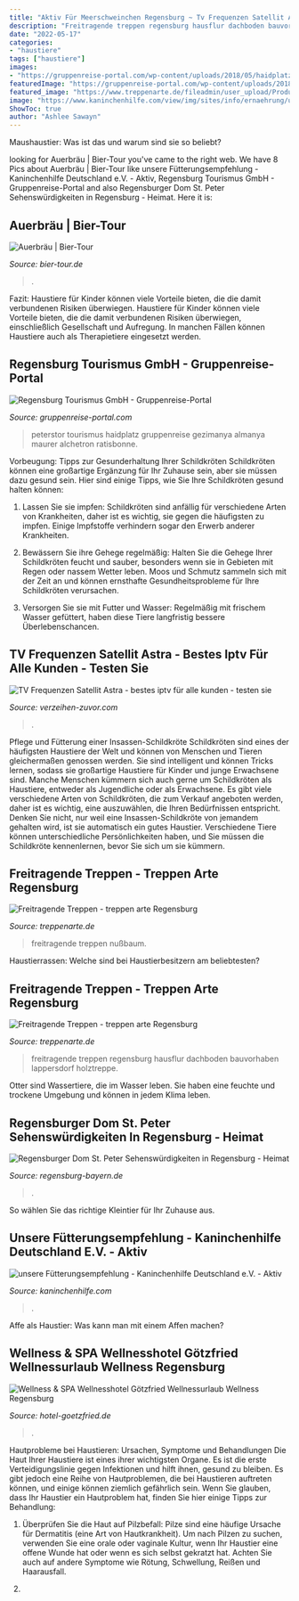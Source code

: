 ```yaml
---
title: "Aktiv Für Meerschweinchen Regensburg ~ Tv Frequenzen Satellit Astra"
description: "Freitragende treppen regensburg hausflur dachboden bauvorhaben lappersdorf holztreppe"
date: "2022-05-17"
categories:
- "haustiere"
tags: ["haustiere"]
images:
- "https://gruppenreise-portal.com/wp-content/uploads/2018/05/haidplatz_1.jpg"
featuredImage: "https://gruppenreise-portal.com/wp-content/uploads/2018/05/haidplatz_1.jpg"
featured_image: "https://www.treppenarte.de/fileadmin/user_upload/Produkte/Freitragende-Treppen/Freitragende-Treppe-(10).jpg"
image: "https://www.kaninchenhilfe.com/view/img/sites/info/ernaehrung/unsereEmpfehlung/DSC02199_klein.jpg"
ShowToc: true
author: "Ashlee Sawayn"
---
```



Maushaustier: Was ist das und warum sind sie so beliebt?

	

		
looking for Auerbräu | Bier-Tour you've came to the right web. We have 8 Pics about Auerbräu | Bier-Tour like unsere Fütterungsempfehlung - Kaninchenhilfe Deutschland e.V. - Aktiv, Regensburg Tourismus GmbH - Gruppenreise-Portal and also Regensburger Dom St. Peter Sehenswürdigkeiten in Regensburg - Heimat. Here it is:
		
    
## Auerbräu | Bier-Tour

<img loading=lazy src="https://www.bier-tour.de/wp-content/uploads/2013/12/w_01_auerbraeu.jpg" onerror="this.onerror=null;this.src='https://tse4.mm.bing.net/th?id=OIP.NrLiU0PhLsIw4YShaKHl8wHaDZ&amp;pid=15.1';" alt="Auerbräu | Bier-Tour">

_Source: bier-tour.de_

>. 

	

Fazit: Haustiere für Kinder können viele Vorteile bieten, die die damit verbundenen Risiken überwiegen.
Haustiere für Kinder können viele Vorteile bieten, die die damit verbundenen Risiken überwiegen, einschließlich Gesellschaft und Aufregung. In manchen Fällen können Haustiere auch als Therapietiere eingesetzt werden.

    
## Regensburg Tourismus GmbH - Gruppenreise-Portal

<img loading=lazy src="https://gruppenreise-portal.com/wp-content/uploads/2018/05/haidplatz_1.jpg" onerror="this.onerror=null;this.src='https://tse3.mm.bing.net/th?id=OIP.QM1kQa43e9_w3nMc6D-awwHaE8&amp;pid=15.1';" alt="Regensburg Tourismus GmbH - Gruppenreise-Portal">

_Source: gruppenreise-portal.com_

>peterstor tourismus haidplatz gruppenreise gezimanya almanya maurer alchetron ratisbonne. 

	

Vorbeugung: Tipps zur Gesunderhaltung Ihrer Schildkröten
Schildkröten können eine großartige Ergänzung für Ihr Zuhause sein, aber sie müssen dazu gesund sein. Hier sind einige Tipps, wie Sie Ihre Schildkröten gesund halten können:
1. Lassen Sie sie impfen: Schildkröten sind anfällig für verschiedene Arten von Krankheiten, daher ist es wichtig, sie gegen die häufigsten zu impfen. Einige Impfstoffe verhindern sogar den Erwerb anderer Krankheiten.

2. Bewässern Sie ihre Gehege regelmäßig: Halten Sie die Gehege Ihrer Schildkröten feucht und sauber, besonders wenn sie in Gebieten mit Regen oder nassem Wetter leben. Moos und Schmutz sammeln sich mit der Zeit an und können ernsthafte Gesundheitsprobleme für Ihre Schildkröten verursachen.

3. Versorgen Sie sie mit Futter und Wasser: Regelmäßig mit frischem Wasser gefüttert, haben diese Tiere langfristig bessere Überlebenschancen.

    
## TV Frequenzen Satellit Astra - Bestes Iptv Für Alle Kunden - Testen Sie

<img loading=lazy src="https://verzeihen-zuvor.com/etq/diCidASA3B-cEQmzwR95twHaKe.jpg" onerror="this.onerror=null;this.src='https://tse2.mm.bing.net/th?id=OIP.OzlU7isxmPdh2NrLHnx3eQAAAA&amp;pid=15.1';" alt="TV Frequenzen Satellit Astra - bestes iptv für alle kunden - testen sie">

_Source: verzeihen-zuvor.com_

>. 

	

Pflege und Fütterung einer Insassen-Schildkröte
Schildkröten sind eines der häufigsten Haustiere der Welt und können von Menschen und Tieren gleichermaßen genossen werden. Sie sind intelligent und können Tricks lernen, sodass sie großartige Haustiere für Kinder und junge Erwachsene sind. Manche Menschen kümmern sich auch gerne um Schildkröten als Haustiere, entweder als Jugendliche oder als Erwachsene. Es gibt viele verschiedene Arten von Schildkröten, die zum Verkauf angeboten werden, daher ist es wichtig, eine auszuwählen, die Ihren Bedürfnissen entspricht. Denken Sie nicht, nur weil eine Insassen-Schildkröte von jemandem gehalten wird, ist sie automatisch ein gutes Haustier. Verschiedene Tiere können unterschiedliche Persönlichkeiten haben, und Sie müssen die Schildkröte kennenlernen, bevor Sie sich um sie kümmern.

    
## Freitragende Treppen - Treppen Arte Regensburg

<img loading=lazy src="https://www.treppenarte.de/fileadmin/user_upload/Produkte/Freitragende-Treppen/Freitragende-Treppe-(10).jpg" onerror="this.onerror=null;this.src='https://tse3.mm.bing.net/th?id=OIP.8EDR97xiZSag0Mx_JU6KnAHaK7&amp;pid=15.1';" alt="Freitragende Treppen - treppen arte Regensburg">

_Source: treppenarte.de_

>freitragende treppen nußbaum. 

	

Haustierrassen: Welche sind bei Haustierbesitzern am beliebtesten?

    
## Freitragende Treppen - Treppen Arte Regensburg

<img loading=lazy src="https://www.treppenarte.de/fileadmin/user_upload/Produkte/Freitragende-Treppen/Freitragende-Treppe-(14).jpg" onerror="this.onerror=null;this.src='https://tse1.mm.bing.net/th?id=OIP.q5Xyvmd5BSPi3o_eI31CBwHaLD&amp;pid=15.1';" alt="Freitragende Treppen - treppen arte Regensburg">

_Source: treppenarte.de_

>freitragende treppen regensburg hausflur dachboden bauvorhaben lappersdorf holztreppe. 

	

Otter sind Wassertiere, die im Wasser leben. Sie haben eine feuchte und trockene Umgebung und können in jedem Klima leben.

    
## Regensburger Dom St. Peter Sehenswürdigkeiten In Regensburg - Heimat

<img loading=lazy src="https://www.regensburg-bayern.de/cms/upload/bilder/galerien/Dom/Dom_Regensburg_6.jpg" onerror="this.onerror=null;this.src='https://tse4.mm.bing.net/th?id=OIP.rmN_RWGP__vtnS-SJb3sLgHaFj&amp;pid=15.1';" alt="Regensburger Dom St. Peter Sehenswürdigkeiten in Regensburg - Heimat">

_Source: regensburg-bayern.de_

>. 

	

So wählen Sie das richtige Kleintier für Ihr Zuhause aus.

    
## Unsere Fütterungsempfehlung - Kaninchenhilfe Deutschland E.V. - Aktiv

<img loading=lazy src="https://www.kaninchenhilfe.com/view/img/sites/info/ernaehrung/unsereEmpfehlung/DSC02199_klein.jpg" onerror="this.onerror=null;this.src='https://tse4.mm.bing.net/th?id=OIP.M5vpz4-b8kevMu2yTkogzQAAAA&amp;pid=15.1';" alt="unsere Fütterungsempfehlung - Kaninchenhilfe Deutschland e.V. - Aktiv">

_Source: kaninchenhilfe.com_

>. 

	

Affe als Haustier: Was kann man mit einem Affen machen?

    
## Wellness &amp; SPA Wellnesshotel Götzfried Wellnessurlaub Wellness Regensburg

<img loading=lazy src="https://www.hotel-goetzfried.de/de/photos/crop__202081_3833__1440.jpg" onerror="this.onerror=null;this.src='https://tse1.mm.bing.net/th?id=OIP.YCs0qmRLHpeZrjitK9RdVgHaD2&amp;pid=15.1';" alt="Wellness &amp; SPA Wellnesshotel Götzfried Wellnessurlaub Wellness Regensburg">

_Source: hotel-goetzfried.de_

>. 

	

Hautprobleme bei Haustieren: Ursachen, Symptome und Behandlungen
Die Haut Ihrer Haustiere ist eines ihrer wichtigsten Organe. Es ist die erste Verteidigungslinie gegen Infektionen und hilft ihnen, gesund zu bleiben. Es gibt jedoch eine Reihe von Hautproblemen, die bei Haustieren auftreten können, und einige können ziemlich gefährlich sein. Wenn Sie glauben, dass Ihr Haustier ein Hautproblem hat, finden Sie hier einige Tipps zur Behandlung:
1. Überprüfen Sie die Haut auf Pilzbefall: Pilze sind eine häufige Ursache für Dermatitis (eine Art von Hautkrankheit). Um nach Pilzen zu suchen, verwenden Sie eine orale oder vaginale Kultur, wenn Ihr Haustier eine offene Wunde hat oder wenn es sich selbst gekratzt hat. Achten Sie auch auf andere Symptome wie Rötung, Schwellung, Reißen und Haarausfall.

2.

